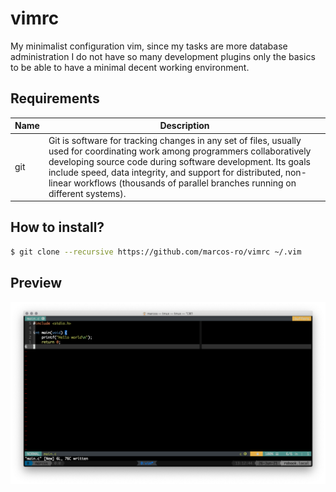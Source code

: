 # vimrc

My minimalist configuration vim, since my tasks are more database administration I do not have so many development plugins only the basics to be able to have a minimal decent working environment.

## Requirements
| Name    | Description                                                                                                                                 |
|---------|---------------------------------------------------------------------------------------------------------------------------------------------|
| git     | Git is software for tracking changes in any set of files, usually used for coordinating work among programmers collaboratively developing source code during software development. Its goals include speed, data integrity, and support for distributed, non-linear workflows (thousands of parallel branches running on different systems).                             |

## How to install?

```bash
$ git clone --recursive https://github.com/marcos-ro/vimrc ~/.vim
```

## Preview

![vimrc](screenshots/theme_new_version.png)
